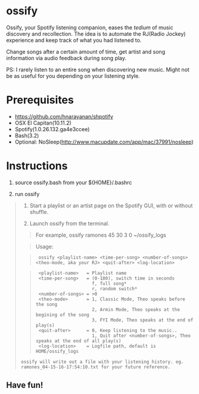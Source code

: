 # ossify

Ossify, your Spotify listening companion, eases the *tedium* of music discovery and recollection.
The idea is to automate the RJ(Radio Jockey) experience and keep track of what you had listened to.

Change songs after a certain amount of time, get artist and song information via audio feedback during song play.

PS: I rarely listen to an entire song when discovering new music.
Might not be as useful for you depending on your listening style.

# Prerequisites
- https://github.com/hnarayanan/shpotify
- OSX El Capitan(10.11.2)
- Spotify(1.0.26.132.ga4e3ccee)
- Bash(3.2)
- Optional: NoSleep(http://www.macupdate.com/app/mac/37991/nosleep)

# Instructions
1. source ossify.bash from your ${HOME}/.bashrc

2. run ossify

>  1. Start a playlist or an artist page on the Spotify GUI, with or without shuffle.
>
>  2. Launch ossify from the terminal.
>
> >  For example,
> >  ossify ramones 45 30 3 0 ~/ossify_logs
>
> >  Usage:
>
> >      ossify <playlist-name> <time-per-song> <number-of-songs> <theo-mode, aka your RJ> <quit-after> <log-location>
>
> >      <playlist-name>   = Playlist name
> >      <time-per-song>   = (0-180), switch time in seconds
> >                          f, full song*
> >                          r, random switch*
> >      <number-of-songs> = >0
> >      <theo-mode>       = 1, Classic Mode, Theo speaks before the song
> >                          2, Armin Mode, Theo speaks at the begining of the song
> >                          3, FYI Mode, Theo speaks at the end of play(s)
> >      <quit-after>      = 0, Keep listening to the music..
> >                          1, Quit after <number-of-songs>, Theo speaks at the end of all play(s)
> >      <log-location>    = Logfile path, default is HOME/ossify_logs
>
>
>     ossify will write out a file with your listening history. eg. ramones_04-15-16-17:54:10.txt for your future reference.

## Have fun!
